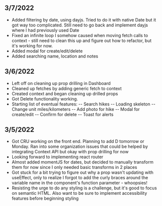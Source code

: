 ## 3/7/2022

- Added filtering by date, using dayjs. Tried to do it with native Date but it got way too complicated. Still need to go back and implement dayjs where I had previously used Date
- Fixed an infinite loop I somehow caused when moving fetch calls to context - still need to clean this up and figure out how to refactor, but it's working for now.
- Added modal for create/edit/delete
- Added searching name, location and notes

## 3/6/2022

- Left off on cleaning up prop drilling in Dashboard
- Cleaned up fetches by adding generic fetch to context
- Created context and began cleaning up drilled props
- Got Delete functionality working.
- Starting list of eventual features:
  -- Search hikes
  -- Loading skeleton
  -- Change unit miles/kilometers
  -- Add photo for hike
  -- Modal for create/edit
  -- Confirm for delete
  -- Toast for alerts

## 3/5/2022

- Got CRU working on the front end. Planning to add D tomorrow or Monday. Ran into some organization issues that could be helped by integrating Context API but okay with prop drilling for now
- Looking forward to implementing react router
- Almost added momentJS for dates, but decided to manually transform them for now since I only needed basic transforms in 2 places
- Got stuck for a bit trying to figure out why a prop wasn't updating with useEffect, only to realize I forgot to add the curly braces around the variable name in the component's function parameter - whoopsies!
- Resisting the urge to do any styling is a challenge, but it's good to focus on semantic HTML. Also want to be sure to implement accessibility features before beginning styling
